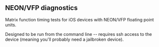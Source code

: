 ## NEON/VFP diagnostics

Matrix function timing tests for iOS devices with NEON/VFP floating point units.

Designed to be run from the command line -- requires ssh access to the device (meaning you'll probably need a jailbroken device).
